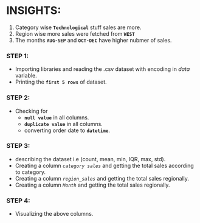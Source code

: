 # INSIGHTS: 
1) Category wise **`Technological`** stuff sales are more. 
2) Region wise more sales were fetched from **`WEST`**
3) The months **`AUG-SEP`** and **`OCT-DEC`** have higher nubmer of sales.

### STEP 1:

- Importing libraries and reading the .csv dataset with encoding in *data* variable.
- Printing the **`first 5 rows`** of dataset. 

### STEP 2:
- Checking for
  - **`null value`** in all columns.
  - **`duplicate value`** in all columns. 
  - converting order date to **`datetime`**.

### STEP 3:
- describing the dataset i.e (count, mean, min, IQR, max, std).
- Creating a column *`category sales`* and getting the total sales according to category.
- Creating a column *`region_sales`* and getting the total sales regionally.
- Creating a column *`Month`* and getting the total sales regionally.

### STEP 4:
- Visualizing the above columns. 